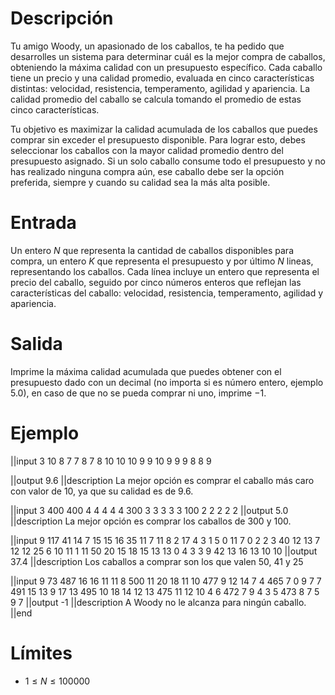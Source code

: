 # Descripción
Tu amigo Woody, un apasionado de los caballos, te ha pedido que desarrolles un sistema para determinar cuál es la mejor compra de caballos, obteniendo la máxima calidad con un presupuesto específico. Cada caballo tiene un precio y una calidad promedio, evaluada en cinco características distintas: velocidad, resistencia, temperamento, agilidad y apariencia. La calidad promedio del caballo se calcula tomando el promedio de estas cinco características.

Tu objetivo es maximizar la calidad acumulada de los caballos que puedes comprar sin exceder el presupuesto disponible. Para lograr esto, debes seleccionar los caballos con la mayor calidad promedio dentro del presupuesto asignado. Si un solo caballo consume todo el presupuesto y no has realizado ninguna compra aún, ese caballo debe ser la opción preferida, siempre y cuando su calidad sea la más alta posible.

# Entrada

Un entero $N$ que representa la cantidad de caballos disponibles para compra, un entero $K$ que representa el presupuesto y por último $N$ lineas, representando los caballos. Cada línea incluye un entero que representa el precio del caballo, seguido por cinco números enteros que reflejan las características del caballo: velocidad, resistencia, temperamento, agilidad y apariencia.

# Salida

Imprime la máxima calidad acumulada que puedes obtener con el presupuesto dado con un decimal (no importa si es número entero, ejemplo 5.0), en caso de que no se pueda comprar ni uno, imprime $-1$.

# Ejemplo

||input
3
10
8 7 7 8 7 8
10 10 10 9 9 10
9 9 9 8 8 9

||output
9.6
||description
La mejor opción es comprar el caballo más caro con valor de 10, ya que su calidad es de 9.6.


||input
3
400
400 4 4 4 4 4
300 3 3 3 3 3
100 2 2 2 2 2
||output
5.0
||description
La mejor opción es comprar los caballos de 300 y 100.

||input
9
117
41 14 7 15 15 16
35 11 7 11 8 2
17 4 3 1 5 0
11 7 0 2 2 3
40 12 13 7 12 12
25 6 10 11 1 11
50 20 15 18 15 13
13 0 4 3 3 9
42 13 16 13 10 10
||output
37.4
||description
Los caballos a comprar son los que valen 50, 41 y 25

||input
9
73
487 16 16 11 11 8
500 11 20 18 11 10
477 9 12 14 7 4
465 7 0 9 7 7
491 15 13 9 17 13
495 10 18 14 12 13
475 11 12 10 4 6
472 7 9 4 3 5
473 8 7 5 9 7
||output
-1
||description
A Woody no le alcanza para ningún caballo.
||end

# Límites

* $1 \leq N \leq100000$
